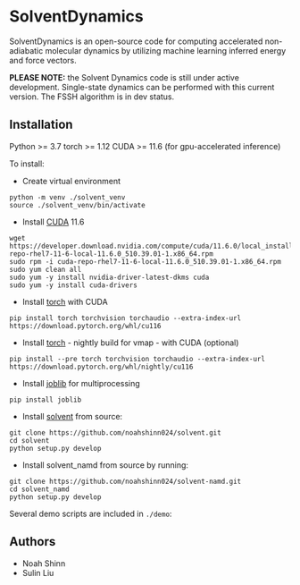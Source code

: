 # SolventDynamics
SolventDynamics is an open-source code for computing accelerated non-adiabatic molecular dynamics by utilizing machine learning inferred energy and force vectors.

**PLEASE NOTE:** the Solvent Dynamics code is still under active development. Single-state dynamics can be performed with this current version. The FSSH algorithm is in dev status.

## Installation
Python >= 3.7
torch >= 1.12
CUDA >= 11.6 (for gpu-accelerated inference)

To install:
  * Create virtual environment
  ```
  python -m venv ./solvent_venv
  source ./solvent_venv/bin/activate
  ```
  * Install [CUDA](https://docs.nvidia.com/cuda/cuda-installation-guide-linux/index.html) 11.6
  ```
  wget https://developer.download.nvidia.com/compute/cuda/11.6.0/local_installers/cuda-repo-rhel7-11-6-local-11.6.0_510.39.01-1.x86_64.rpm
  sudo rpm -i cuda-repo-rhel7-11-6-local-11.6.0_510.39.01-1.x86_64.rpm
  sudo yum clean all
  sudo yum -y install nvidia-driver-latest-dkms cuda
  sudo yum -y install cuda-drivers
  ```
  * Install [torch](https://pytorch.org/) with CUDA
  ```
  pip install torch torchvision torchaudio --extra-index-url https://download.pytorch.org/whl/cu116
  ```
  * Install [torch](https://pytorch.org/) - nightly build for vmap - with CUDA (optional)
  ```
  pip install --pre torch torchvision torchaudio --extra-index-url https://download.pytorch.org/whl/nightly/cu116
  ```
  * Install [joblib](https://joblib.readthedocs.io/en/latest/installing.html) for multiprocessing
  ```
  pip install joblib
  ```
  * Install [solvent](https://github.com/noahshinn024/solvent) from source:
  ```
  git clone https://github.com/noahshinn024/solvent.git
  cd solvent
  python setup.py develop
  ```
  * Install solvent_namd from source by running:
  ```
  git clone https://github.com/noahshinn024/solvent-namd.git
  cd solvent_namd
  python setup.py develop
  ```

Several demo scripts are included in `./demo`:

## Authors
* Noah Shinn
* Sulin Liu 
